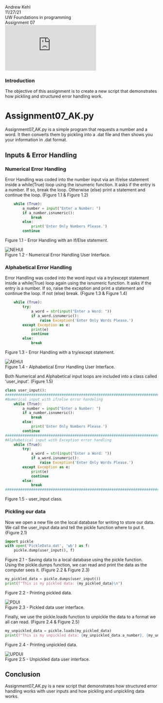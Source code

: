 Andrew Kehl  
11/27/21  
UW Foundations in programming  
Assignment 07  
![LINK](https://github.com/kehlstorm/IntroToProg-Python-Mod07/blob/main/Assignment07_AK.py)

### Introduction
The objective of this assignment is to create a new script that demonstrates how pickling and structured error handling work. 
 
# Assignment07_AK.py
Assignment07_AK.py is a simple program that requests a number and a word. It then converts them by pickling into a .dat file and then shows you your information in .dat format. 

## Inputs & Error Handling

### Numerical Error Handling
Error Handling was coded into the number input via an if/else statement inside a while(True) loop using the isnumeric function. It asks if the entry is a number. If so, break the loop. Otherwise (else) print a statement and continue the loop. (Figure 1.1 & Figure 1.2)
```python
    while (True):
        a_number = input("Enter a Number: ")
        if a_number.isnumeric():
            break
        else:
            print('Enter Only Numbers Please.')
        continue
```
Figure 1.1 - Error Handling with an If/Else statement.  
  
![NEHUI](https://raw.githubusercontent.com/kehlstorm/IntroToProg-Python-Mod07/main/docs/Numerical%20Error%20Handling%20UI.jpg)  
Figure 1.2 - Numerical Error Handling User Interface.  

### Alphabetical Error Handling
Error Handling was coded into the word input via a try/except statement inside a while(True) loop again using the isnumeric function. It asks if the entry is a number. If so, raise the exception and print a statement and continue the loop. If not (else) break. (Figure 1.3 & Figure 1.4)
```python
    while (True):
        try:
            a_word = str(input("Enter a Word: "))
            if a_word.isnumeric():
                raise Exception('Enter Only Words Please.')
        except Exception as e:
            print(e)
            continue
        else:
            break
```  
Figure 1.3 - Error Handling with a try/except statement.  
  
![AEHUI](https://raw.githubusercontent.com/kehlstorm/IntroToProg-Python-Mod07/main/docs/Alphabeticall%20Error%20Handling%20UI.jpg)  
Figure 1.4 - Alphabetical Error Handling User Interface.  

Both Numerical and Alphabetical input loops are included into a class called 'user_input'. (Figure 1.5)
```python
class user_input():
#################################################################################
#Numerical input with if/else error handeling
    while (True):
        a_number = input("Enter a Number: ")
        if a_number.isnumeric():
            break
        else:
            print('Enter Only Numbers Please.')
        continue
#################################################################################
#Alphabetical input with Exception error handling
    while (True):
        try:
            a_word = str(input("Enter a Word: "))
            if a_word.isnumeric():
                raise Exception('Enter Only Words Please.')
        except Exception as e:
            print(e)
            continue
        else:
            break
#################################################################################
```
Figure 1.5 - user_input class.  
### Pickling our data
Now we open a new file on the local database for writing to store our data. We call the user_input data and tell the pickle function where to put it.  (Figure 2.1)
```python
import pickle
with open('PickleData.dat', 'wb') as f:
    pickle.dump(user_input(), f)
``` 
Figure 2.1 - Saving data to a local database using the pickle function.  
Using the pickle.dumps function, we can read and print the data as the computer sees it. (Figure 2.2 & Figure 2.3)
```python
my_pickled_data = pickle.dumps(user_input())
print(f"This is my pickled data: {my_pickled_data}\n")
```
Figure 2.2 - Printing pickled data.  
  
![PDUI](https://raw.githubusercontent.com/kehlstorm/IntroToProg-Python-Mod07/main/docs/Pickled%20Data%20UI.jpg)  
Figure 2.3 - Pickled data user interface.  
  
Finally, we use the pickle.loads function to unpickle the data to a format we all can read. (Figure 2.4 & Figure 2.5)
```python
my_unpickled_data = pickle.loads(my_pickled_data)
print(f"This is my unpickled data: {my_unpickled_data.a_number}, {my_unpickled_data.a_word}")
```
Figure 2.4 - Printing unpickled data.  
  
![UPDUI](https://raw.githubusercontent.com/kehlstorm/IntroToProg-Python-Mod07/main/docs/Unpickled%20Data.jpg)  
Figure 2.5 - Unpickled data user interface.  
  
## Conclusion
Assignment07_AK.py is a new script that demonstrates how structured error handling works with user inputs and how pickling and unpickling data works. 

